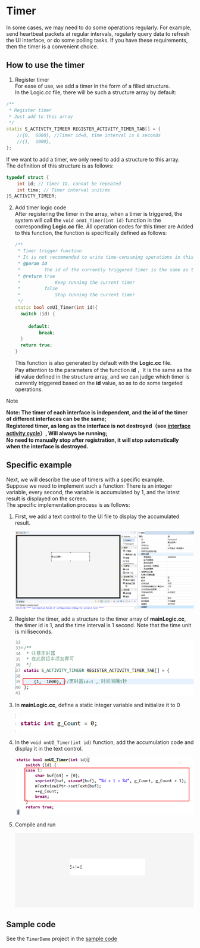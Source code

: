 # <span id = "timer">Timer</span>
In some cases, we may need to do some operations regularly. For example, send heartbeat packets at regular intervals, regularly query data to refresh the UI interface, or do some polling tasks. If you have these requirements, then the timer is a convenient choice.
## How to use the timer
1. Register timer  
   For ease of use, we add a timer in the form of a filled structure.  
 In the Logic.cc file, there will be such a structure array by default:  
```c++
/**
 * Register timer
 * Just add to this array
 */
static S_ACTIVITY_TIMEER REGISTER_ACTIVITY_TIMER_TAB[] = {
	//{0,  6000}, //Timer id=0, time interval is 6 seconds
	//{1,  1000},
};
```
If we want to add a timer, we only need to add a structure to this array.  
The definition of this structure is as follows:
```c++
typedef struct {
	int id; // Timer ID, cannot be repeated
	int time; // Timer interval unit/ms
}S_ACTIVITY_TIMEER;
```
2. Add timer logic code  
   After registering the timer in the array, when a timer is triggered, the system will call the  `void onUI_Timer(int id)` function in the corresponding **Logic.cc** file. All operation codes for this timer are Added to this function, the function is specifically defined as follows: 
   ```c++
   /**
    * Timer trigger function
    * It is not recommended to write time-consuming operations in this function, otherwise it will affect UI refresh
    * @param id
    *         The id of the currently triggered timer is the same as the id at registration
    * @return true
    *             Keep running the current timer
    *         false
    *             Stop running the current timer
    */
   static bool onUI_Timer(int id){
	 switch (id) {

		default:
			break;
	 }
     return true;
   }
   ```
   This function is also generated by default with the **Logic.cc** file.    
   Pay attention to the parameters of the function **id** ，It is the same as the **id** value defined in the structure array, and we can judge which timer is currently triggered based on the **id** value, so as to do some targeted operations.

> [!Note]
> **Note: The timer of each interface is independent, and the id of the timer of different interfaces can be the same;<br/>Registered timer, as long as the interface is not destroyed（see [interface activity cycle](activity_life_cycle.md)）, Will always be running; <br/>No need to manually stop after registration, it will stop automatically when the interface is destroyed.**

##  Specific example  
Next, we will describe the use of timers with a specific example.  
Suppose we need to implement such a function: There is an integer variable, every second, the variable is accumulated by 1, and the latest result is displayed on the screen.  
The specific implementation process is as follows:
1. First, we add a text control to the UI file to display the accumulated result.    

    ![](assets/timer/example_text.png)  
2. Register the timer, add a structure to the timer array of **mainLogic.cc**, the timer id is 1, and the time interval is 1 second. Note that the time unit is milliseconds.

    ![](assets/timer/example_struct.png)
    
3. In **mainLogic.cc**, define a static integer variable and initialize it to 0   
    
    ![](assets/timer/example_cout.png)  
4. In the `void onUI_Timer(int id)` function, add the accumulation code and display it in the text control.
    
    ![](assets/timer/example_timer.png)
5. Compile and run   
    
    ![](assets/timer/example_preview.png)  

## Sample code  
 See the `TimerDemo` project in the [sample code](demo_download.md#demo_download)